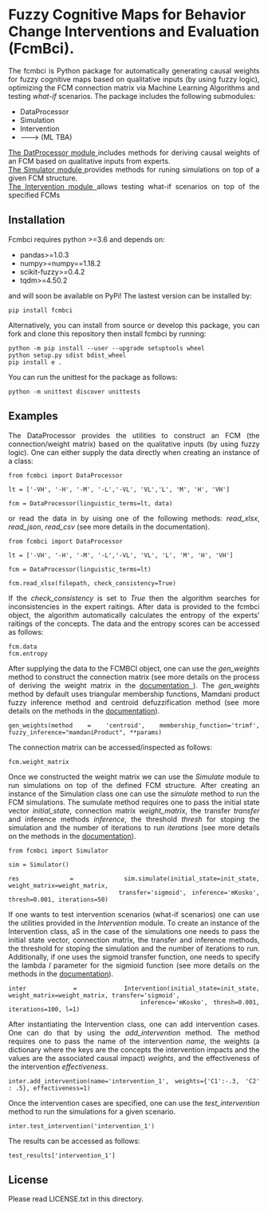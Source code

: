 # Fuzzy Cognitive Maps for Behavior Change Interventions and Evaluation (FcmBci).
<div align = justify>

The fcmbci is Python package for automatically generating causal weights for fuzzy cognitive maps based on qualitative inputs (by using fuzzy logic), optimizing the FCM connection matrix via Machine Learning Algorithms and testing <em>what-if</em> scenarios. The package includes the following submodules:

* DataProcessor
* Simulation
* Intervention
* ---> (ML TBA)

<a href="fcmbci\data_processor\data_processor.md">The DatProcessor module </a> includes methods for deriving causal weights of an FCM based on qualitative inputs from experts. <br> 
<a href="fcmbci\simulator\simulator.md">The Simulator module </a> provides methods for runing simulations on top of a given FCM structure. <br>
<a href="fcmbci\intervention\intervention.md">The Intervention module </a> allows testing what-if scenarios on top of the specified FCMs<br>

## Installation
Fcmbci requires python >=3.6 and depends on:

* pandas>=1.0.3
* numpy>=numpy==1.18.2
* scikit-fuzzy>=0.4.2
* tqdm>=4.50.2

and will soon be available on PyPi! The lastest version can be installed by:

```
pip install fcmbci
```

Alternatively, you can install from source or develop this package, you can fork and clone this repository then install fcmbci by running:

```
python -m pip install --user --upgrade setuptools wheel
python setup.py sdist bdist_wheel
pip install e . 
```

You can run the unittest for the package as follows:

```
python -m unittest discover unittests
```

## Examples

The DataProcessor provides the utilities to construct an FCM (the connection/weight matrix) based on the qualitative inputs (by using fuzzy logic). One can either supply the data directly when creating an instance of a class:

```
from fcmbci import DataProcessor

lt = ['-VH', '-H', '-M', '-L','-VL', 'VL','L', 'M', 'H', 'VH']

fcm = DataProcessor(linguistic_terms=lt, data)
```

or read the data in by uising one of the following methods: <em>read_xlsx</em>, <em>read_json</em>, <em>read_csv</em> (see more details in the documentation).

```
from fcmbci import DataProcessor

lt = ['-VH', '-H', '-M', '-L','-VL', 'VL', 'L', 'M', 'H', 'VH']

fcm = DataProcessor(linguistic_terms=lt)

fcm.read_xlsx(filepath, check_consistency=True)
```

If the <em>check_consistency</em> is set to <em>True</em> then the algorithm searches for inconsistencies in the expert raitings. After data is provided to the fcmbci object, the algorithm automatically calculates the entropy of the experts' raitings of the concepts. The data and the entropy scores can be accessed as follows:

```
fcm.data
fcm.entropy
```
After supplying the data to the FCMBCI object, one can use the <em>gen_weights</em> method to construct the connection matrix (see more details on the process of deriving the weight matrix in the <a href="fcmbci\data_processor\data_processor.md"> documentation </a>). The <em>gen_weights</em> method by default uses triangular membership functions, Mamdani product fuzzy inference method and centroid defuzzification method (see more details on the methods in the <a href="fcmbci\data_processor\data_processor.md"> documentation</a>).

```
gen_weights(method = 'centroid', membership_function='trimf', fuzzy_inference="mamdaniProduct", **params)
```

The connection matrix can be accessed/inspected as follows:
```
fcm.weight_matrix
```

Once we constructed the weight matrix we can use the <em>Simulate</em> module to run simulations on top of the defined FCM structure. After creating an instance of the Simulation class one can use the <em>simulate</em> method to run the FCM simulations. The sumulate method requires one to pass the initial state vector <em>initial_state</em>, connection matrix <em>weight_matrix</em>, the transfer <em>transfer</em> and inference methods <em>inference</em>, the threshold <em>thresh</em> for stoping the simulation and the number of iterations to run <em>iterations</em> (see more details on the methods in the <a href="fcmbci\simulator\simulator.md">documentation</a>).

```
from fcmbci import Simulator

sim = Simulator()

res = sim.simulate(initial_state=init_state, weight_matrix=weight_matrix, 
                    transfer='sigmoid', inference='mKosko', thresh=0.001, iterations=50)
```

If one wants to test intervention scenarios (what-if scenarios) one can use the utilities provided in the <em>Intervention</em> module. To create an instance of the Intervention class, aS in the case of the simulations one needs to pass the initial state vector, connection matrix, the transfer and inference methods, the threshold for stoping the simulation and the number of iterations to run. Additionally, if one uses the sigmoid transfer function, one needs to specify the lambda <em> l </em> parameter for the sigmioid function (see more details on the methods in the <a href="fcmbci\intervention\intervention.md">documentation</a>).

```
inter = Intervention(initial_state=init_state, weight_matrix=weight_matrix, transfer='sigmoid', 
                        inference='mKosko', thresh=0.001, iterations=100, l=1)
```

After instantiating the Intervention class, one can add intervention cases. One can do that by using the <em>add_intervention</em> method. The method requires one to pass the name of the intervention <em>name</em>, the weights (a dictionary where the keys are the concepts the intervention impacts and the values are the associated causal impact) <em>weights</em>, and the effectiveness of the intervention <em>effectiveness</em>.

```
inter.add_intervention(name='intervention_1', weights={'C1':-.3, 'C2' : .5}, effectiveness=1)
```

Once the intervention cases are specified, one can use the <em>test_intervention</em> method to run the simulations for a given scenario.

```
inter.test_intervention('intervention_1')
```
The results can be accessed as follows:

```
test_results['intervention_1']
```

## License

Please read LICENSE.txt in this directory.

</div>